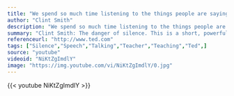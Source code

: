 ```yaml
---
title: "We spend so much time listening to the things people are saying that we rarely pay attention to the things they don't,"
author: "Clint Smith"
description: "We spend so much time listening to the things people are saying that we rarely pay attention to the things they don't, - Clint Smith quotes from GetInspired365.com"
summary: "Clint Smith: The danger of silence. This is a short, powerful TED piece from the heart, about finding the courage to speak up against ignorance and injustice. For more info on TED click on 'more' below."
referenceurl: "http://www.ted.com"
tags: ["Silence","Speech","Talking","Teacher","Teaching","Ted",]
source: "youtube"
videoid: "NiKtZgImdlY"
image: "https://img.youtube.com/vi/NiKtZgImdlY/0.jpg"
---
```


{{< youtube NiKtZgImdlY >}}
